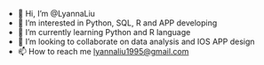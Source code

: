 - 👋 Hi, I’m @LyannaLiu
- 👀 I’m interested in Python, SQL, R and APP developing
- 🌱 I’m currently learning Python and R language
- 💞️ I’m looking to collaborate on data analysis and IOS APP design
- 📫 How to reach me lyannaliu1995@gmail.com

<!---
LyannaLiu0/LyannaLiu0 is a ✨ special ✨ repository because its `README.md` (this file) appears on your GitHub profile.
You can click the Preview link to take a look at your changes.
--->
